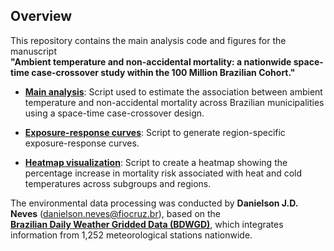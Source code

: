 ## Overview

This repository contains the main analysis code and figures for the manuscript  
**"Ambient temperature and non-accidental mortality: a nationwide space-time case-crossover study within the 100 Million Brazilian Cohort."**

- **[Main analysis](./1_main_analysis_br.R)**: Script used to estimate the association between ambient temperature and non-accidental mortality across Brazilian municipalities using a space-time case-crossover design.

- **[Exposure-response curves](./2_exposure_response_curves_byRegion.R)**: Script to generate region-specific exposure-response curves.

- **[Heatmap visualization](./3_heatmap_cold_heat.R)**: Script to create a heatmap showing the percentage increase in mortality risk associated with heat and cold temperatures across subgroups and regions.

The environmental data processing was conducted by **Danielson J.D. Neves** (danielson.neves@fiocruz.br), based on the  
**[Brazilian Daily Weather Gridded Data (BDWGD)](https://github.com/AlexandreCandidoXavier/BR-DWGD)**, which integrates information from 1,252 meteorological stations nationwide.

